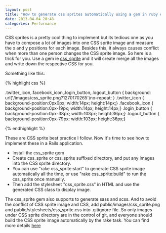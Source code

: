 ```yaml
---
layout: post
title: "How to generate css sprites automatically using a gem in ruby on rails"
date: 2013-04-04 20:48
categories: Performance
---
```


CSS sprites is a pretty cool thing to implement but its tedious one as you have to compose a lot of images into one CSS sprite image and measure the x and y positions for each image. Besides this, it always causes conflict when more than one person changes the CSS sprite image. So here is a trick for you. Use a gem ie [css_sprite](https://github.com/flyerhzm/css_sprite) and it will create merge all the images and write down the respective CSS for you.

Something like this:

{% highlight css %}

.twitter_icon,.facebook_icon,.login_button,.logout_button {
  background: url('/images/css_sprite.png?1270170265')no-repeat;
}
.twitter_icon { background-position:0px0px; width:14px; height:14px;}
.facebook_icon { background-position:0px-19px; width:14px; height:14px;}
.login_button { background-position:0px-38px; width:103px; height:36px;}
.logout_button { background-position:0px-79px; width:103px; height:36px;}

{% endhighlight %}

<!--more-->


These are CSS sprite best practice I follow. Now it's time to see how to implement these in a Rails application.

* Install the css_sprite gem
* Create css_sprite or css_sprite suffixed directory, and put any images into the CSS sprite directory.
* You can use "rake css_sprite:start" to generate CSS sprite image automatically all the time, or use "rake css_sprite:build" to run the css_sprite once manually.
* Then add the stylesheet "css_sprite.css" in HTML and use the generated CSS class to display image.

The css_sprite gem also supports to generate sass and scss.
And to avoid the conflict of CSS sprite image and CSS, add public/images/css_sprite.png and public/stylesheets/css_sprite.css into .gitignore file. So only images under CSS sprite directory are in the control of git, and everyone should build the CSS sprite image automatically by the rake task.
You can find more details [here](http://huangzhimin.com/2010/04/03/css-sprite-best-practices-english-version/)
